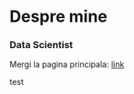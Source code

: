 # Despre mine

### Data Scientist



Mergi la pagina principala: [link](https://alphastate1.github.io)

test
